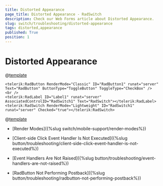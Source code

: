 ```yaml
---
title: Distorted Appearance
page_title: Distorted Appearance - RadSwitch
description: Check our Web Forms article about Distorted Appearance.
slug: switch/troubleshooting/distorted-appearance
tags: distorted,appearance
published: True
position: 1
---
```


# Distorted Appearance

@[template](/_templates/button/distorted-appearance.md#intro "control: RadSwitch")

````ASP.NET
<telerik:RadButton RenderMode="Classic" ID="RadButton1" runat="server" Text="RadButton" ButtonType="ToggleButton" ToggleType="CheckBox" />
<br />
<telerik:RadLabel ID="Label1" runat="server" AssociatedControlID="RadSwitch1" Text="RadSwitch"></telerik:RadLabel>        
<telerik:RadSwitch RenderMode="Lightweight" ID="RadSwitch1" runat="server" Checked="true"></telerik:RadSwitch>
```` 

@[template](/_templates/button/distorted-appearance.md#cause-resolve "control: RadSwitch")


* [Render Modes]({%slug switch/mobile-support/render-modes%})

* [Client-side Click Event Handler Is Not Executed]({%slug button/troubleshooting/client-side-click-event-handler-is-not-executed%})

* [Event Handlers Are Not Raised]({%slug button/troubleshooting/event-handlers-are-not-raised%})

* [RadButton Not Performing Postback]({%slug button/troubleshooting/radbutton-not-performing-postback%})

